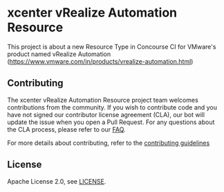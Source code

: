 # xcenter vRealize Automation Resource

This project is about a new Resource Type in Concourse CI for VMware's product named vRealize Automation (https://www.vmware.com/in/products/vrealize-automation.html)


## Contributing

The xcenter vRealize Automation Resource project team welcomes contributions from the community. If you wish to contribute code and you have not signed our contributor license agreement (CLA), our bot will update the issue when you open a Pull Request. For any questions about the CLA process, please refer to our [FAQ](https://cla.vmware.com/faq).

For more details about contributing, refer to the [contributing guidelines](https://github.com/vmware/concourse-vrealize-automation-resource/blob/master/LICENSE.txt)

## License

Apache License 2.0, see [LICENSE](https://github.com/vmware/concourse-vrealize-automation-resource/blob/master/LICENSE.txt).
